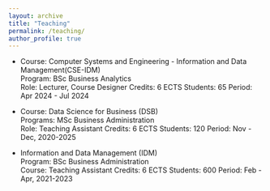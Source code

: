 ```yaml
---
layout: archive
title: "Teaching"
permalink: /teaching/
author_profile: true
---
```


-   Course: Computer Systems and Engineering - Information and Data Management(CSE-IDM)  
    Program: BSc Business Analytics  
    Role: Lecturer, Course Designer
    Credits: 6 ECTS
    Students: 65
    Period: Apr 2024 - Jul 2024

-   Course: Data Science for Business (DSB)  
    Programs: MSc Business Administration  
    Role: Teaching Assistant
    Credits: 6 ECTS
    Students: 120
    Period: Nov - Dec, 2020-2025

-   Information and Data Management (IDM)  
    Program: BSc Business Administration  
    Course: Teaching Assistant
    Credits: 6 ECTS
    Students: 600
    Period: Feb - Apr, 2021-2023
